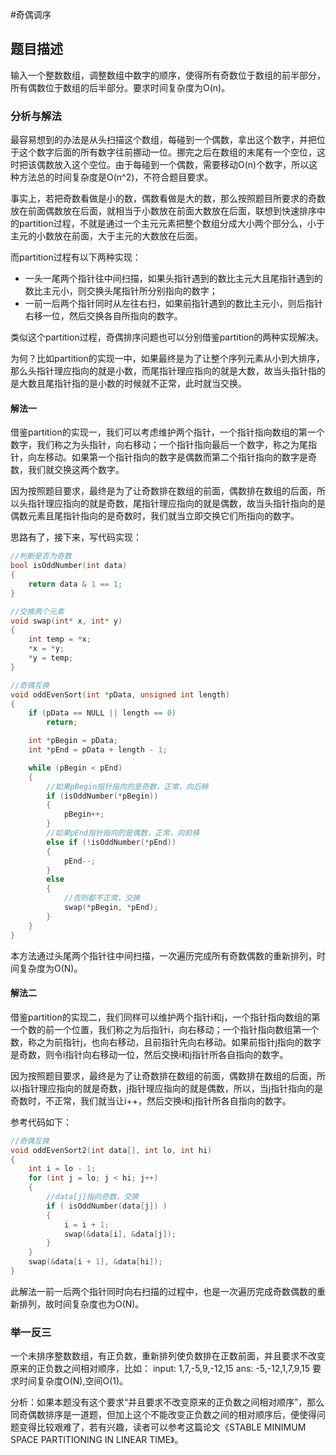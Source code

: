 #奇偶调序

## 题目描述
输入一个整数数组，调整数组中数字的顺序，使得所有奇数位于数组的前半部分，所有偶数位于数组的后半部分。要求时间复杂度为O(n)。

### 分析与解法

最容易想到的办法是从头扫描这个数组，每碰到一个偶数，拿出这个数字，并把位于这个数字后面的所有数字往前挪动一位。挪完之后在数组的末尾有一个空位，这时把该偶数放入这个空位。由于每碰到一个偶数，需要移动O(n)个数字，所以这种方法总的时间复杂度是O(n^2)，不符合题目要求。

事实上，若把奇数看做是小的数，偶数看做是大的数，那么按照题目所要求的奇数放在前面偶数放在后面，就相当于小数放在前面大数放在后面，联想到快速排序中的partition过程，不就是通过一个主元元素把整个数组分成大小两个部分么，小于主元的小数放在前面，大于主元的大数放在后面。

而partition过程有以下两种实现：
 - 一头一尾两个指针往中间扫描，如果头指针遇到的数比主元大且尾指针遇到的数比主元小，则交换头尾指针所分别指向的数字；
 - 一前一后两个指针同时从左往右扫，如果前指针遇到的数比主元小，则后指针右移一位，然后交换各自所指向的数字。

类似这个partition过程，奇偶排序问题也可以分别借鉴partition的两种实现解决。 

为何？比如partition的实现一中，如果最终是为了让整个序列元素从小到大排序，那么头指针理应指向的就是小数，而尾指针理应指向的就是大数，故当头指针指的是大数且尾指针指的是小数的时候就不正常，此时就当交换。

#### 解法一

借鉴partition的实现一，我们可以考虑维护两个指针，一个指针指向数组的第一个数字，我们称之为头指针，向右移动；一个指针指向最后一个数字，称之为尾指针，向左移动。如果第一个指针指向的数字是偶数而第二个指针指向的数字是奇数，我们就交换这两个数字。

因为按照题目要求，最终是为了让奇数排在数组的前面，偶数排在数组的后面，所以头指针理应指向的就是奇数，尾指针理应指向的就是偶数，故当头指针指向的是偶数元素且尾指针指向的是奇数时，我们就当立即交换它们所指向的数字。

思路有了，接下来，写代码实现：
```cpp
//判断是否为奇数
bool isOddNumber(int data)
{
	return data & 1 == 1;
}

//交换两个元素
void swap(int* x, int* y)
{
	int temp = *x;
	*x = *y;
	*y = temp;
}

//奇偶互换
void oddEvenSort(int *pData, unsigned int length)
{
	if (pData == NULL || length == 0)
		return;

	int *pBegin = pData;
	int *pEnd = pData + length - 1;

	while (pBegin < pEnd)
	{
		//如果pBegin指针指向的是奇数，正常，向后移
		if (isOddNumber(*pBegin))  
		{
			pBegin++;
		}
		//如果pEnd指针指向的是偶数，正常，向前移
		else if (!isOddNumber(*pEnd))
		{
			pEnd--;
		}
		else
		{
			//否则都不正常，交换
			swap(*pBegin, *pEnd);
		}
	}
}
```
本方法通过头尾两个指针往中间扫描，一次遍历完成所有奇数偶数的重新排列，时间复杂度为O(N)。

#### 解法二

借鉴partition的实现二，我们同样可以维护两个指针i和j，一个指针指向数组的第一个数的前一个位置，我们称之为后指针i，向右移动；一个指针指向数组第一个数，称之为前指针j，也向右移动，且前指针先向右移动。如果前指针j指向的数字是奇数，则令i指针向右移动一位，然后交换i和j指针所各自指向的数字。

因为按照题目要求，最终是为了让奇数排在数组的前面，偶数排在数组的后面，所以i指针理应指向的就是奇数，j指针理应指向的就是偶数，所以，当j指针指向的是奇数时，不正常，我们就当让i++，然后交换i和j指针所各自指向的数字。

参考代码如下：

```c
//奇偶互换
void oddEvenSort2(int data[], int lo, int hi)
{
	int i = lo - 1;
	for (int j = lo; j < hi; j++)
	{
		//data[j]指向奇数，交换
		if ( isOddNumber(data[j]) )
		{
			i = i + 1;
			swap(&data[i], &data[j]);
		}
	}
	swap(&data[i + 1], &data[hi]);
}
```

此解法一前一后两个指针同时向右扫描的过程中，也是一次遍历完成奇数偶数的重新排列，故时间复杂度也为O(N)。

### 举一反三

一个未排序整数数组，有正负数，重新排列使负数排在正数前面，并且要求不改变原来的正负数之间相对顺序，比如： input: 1,7,-5,9,-12,15 ans: -5,-12,1,7,9,15 要求时间复杂度O(N),空间O(1)。

分析：如果本题没有这个要求“并且要求不改变原来的正负数之间相对顺序”，那么同奇偶数排序是一道题，但加上这个不能改变正负数之间的相对顺序后，便使得问题变得比较艰难了，若有兴趣，读者可以参考这篇论文《STABLE MINIMUM SPACE PARTITIONING IN LINEAR TIME》。
